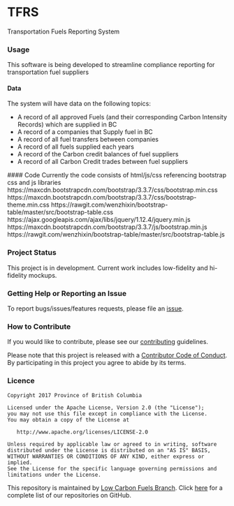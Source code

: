 # TFRS
Transportation Fuels Reporting System

### Usage
This software is being developed to streamline compliance reporting for transportation fuel suppliers  

#### Data
The system will have data on the following topics:
<ul>
<li>A record of all approved Fuels (and their corresponding Carbon Intensity Records) which are supplied in BC</li>
<li>A record of a companies that Supply fuel in BC</li>
<li>A record of all fuel transfers between companies</li>
<li>A record of all fuels supplied each years</li>
<li>A record of the Carbon credit balances of fuel suppliers</li>
<li>A record of all Carbon Credit trades between fuel suppliers</li>
</ul>
#### Code
Currently the code consists of html/js/css referencing bootstrap css and js libraries
https://maxcdn.bootstrapcdn.com/bootstrap/3.3.7/css/bootstrap.min.css
https://maxcdn.bootstrapcdn.com/bootstrap/3.3.7/css/bootstrap-theme.min.css
https://rawgit.com/wenzhixin/bootstrap-table/master/src/bootstrap-table.css
https://ajax.googleapis.com/ajax/libs/jquery/1.12.4/jquery.min.js
https://maxcdn.bootstrapcdn.com/bootstrap/3.3.7/js/bootstrap.min.js
https://rawgit.com/wenzhixin/bootstrap-table/master/src/bootstrap-table.js


### Project Status
This project is in development. Current work includes low-fidelity and hi-fidelity mockups.

### Getting Help or Reporting an Issue
To report bugs/issues/features requests, please file an [issue](https://github.com/bcgov/tfrs/issues/).

### How to Contribute
If you would like to contribute, please see our [contributing](contributing.md) guidelines.

Please note that this project is released with a [Contributor Code of Conduct](code_of_conduct.md). By participating in this project you agree to abide by its terms.

### Licence
	Copyright 2017 Province of British Columbia

    Licensed under the Apache License, Version 2.0 (the "License");
    you may not use this file except in compliance with the License.
    You may obtain a copy of the License at 

       http://www.apache.org/licenses/LICENSE-2.0

    Unless required by applicable law or agreed to in writing, software
    distributed under the License is distributed on an "AS IS" BASIS,
    WITHOUT WARRANTIES OR CONDITIONS OF ANY KIND, either express or implied.
    See the License for the specific language governing permissions and
    limitations under the License.

This repository is maintained by [Low Carbon Fuels Branch](http://www2.gov.bc.ca/gov/content/industry/electricity-alternative-energy/transportation-energies/renewable-low-carbon-fuels). Click [here](https://github.com/bcgov/tfrs) for a complete list of our repositories on GitHub.
